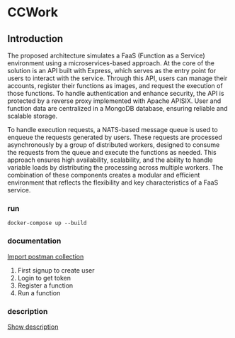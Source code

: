 # CCWork

## Introduction
The proposed architecture simulates a FaaS (Function as a Service) environment using a microservices-based approach. At the core of the solution is an API built with Express, which serves as the entry point for users to interact with the service. Through this API, users can manage their accounts, register their functions as images, and request the execution of those functions. To handle authentication and enhance security, the API is protected by a reverse proxy implemented with Apache APISIX. User and function data are centralized in a MongoDB database, ensuring reliable and scalable storage.

To handle execution requests, a NATS-based message queue is used to enqueue the requests generated by users. These requests are processed asynchronously by a group of distributed workers, designed to consume the requests from the queue and execute the functions as needed. This approach ensures high availability, scalability, and the ability to handle variable loads by distributing the processing across multiple workers. The combination of these components creates a modular and efficient environment that reflects the flexibility and key characteristics of a FaaS service.

### run
````
docker-compose up --build
````

### documentation

[Import postman collection](ccwork.postman_collection.json)

1. First signup to create user
2. Login to get token
3. Register a function
4. Run a function

### description
[Show description](description.pdf)